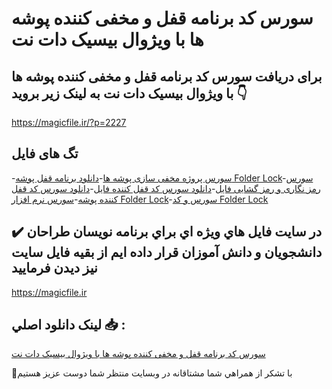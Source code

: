 # سورس کد برنامه قفل و مخفی کننده پوشه ها با ویژوال بیسیک دات نت

## برای دریافت سورس کد برنامه قفل و مخفی کننده پوشه ها با ویژوال بیسیک دات نت به لینک زیر بروید 👇

https://magicfile.ir/?p=2227

## تگ های فایل

-[سورس پروژه مخفی سازی پوشه ها](https://magicfile.ir/product/source-app-folder-lock-vb-net/)-[دانلود برنامه قفل پوشه Folder Lock](https://magicfile.ir/product/source-app-folder-lock-vb-net/)-[سورس رمز نگاری و رمز گشایی فایل](https://magicfile.ir/product/source-app-folder-lock-vb-net/)-[دانلود سورس کد قفل کننده فایل](https://magicfile.ir/product/source-app-folder-lock-vb-net/)-[دانلود سورس کد قفل کننده پوشه](https://magicfile.ir/product/source-app-folder-lock-vb-net/)-[سورس نرم افزار Folder Lock](https://magicfile.ir/product/source-app-folder-lock-vb-net/)-[سورس و کد Folder Lock](https://magicfile.ir/product/source-app-folder-lock-vb-net/)

## ✔️ در سايت فايل هاي ويژه اي براي برنامه نويسان طراحان دانشجويان و دانش آموزان قرار داده ايم از بقيه فايل سايت نيز ديدن فرماييد

https://magicfile.ir


## لينک دانلود اصلي 📥 :

[سورس کد برنامه قفل و مخفی کننده پوشه ها با ویژوال بیسیک دات نت](https://magicfile.ir/product/source-app-folder-lock-vb-net/) 


🙏با تشکر از همراهي شما مشتاقانه در وبسایت منتظر شما دوست عزیز هستیم

